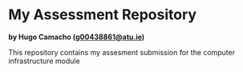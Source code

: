 # My Assessment Repository

**by Hugo Camacho (g00438861@atu.ie)**


This repository contains my assesment submission for the computer infrastructure module




